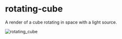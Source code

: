 # rotating-cube

A render of a cube rotating in space with a light source.

![rotating_cube](https://github.com/Varulli/rotating-cube/assets/120419874/e32fb743-8a93-437a-a619-c17e456b32c4)
